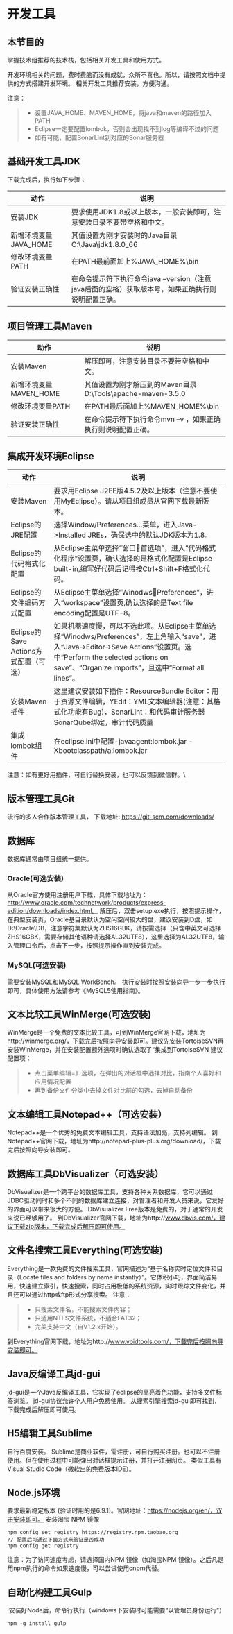 # 开发工具
## 本节目的
掌握技术组推荐的技术栈，包括相关开发工具和使用方式。

开发环境相关的问题，费时费脑而没有成就，众所不喜也。所以，请按照文档中提供的方式搭建开发环境。
相关开发工具推荐安装，方便沟通。

注意：
> * 设置JAVA_HOME、MAVEN_HOME，将java和maven的路径加入PATH
> * Eclipse一定要配置lombok，否则会出现找不到log等编译不过的问题
> * 如有可能，配置SonarLint到对应的Sonar服务器

 
## 基础开发工具JDK

下载完成后，执行如下步骤：

|动作|说明|
| -------- | -------- |
|安装JDK| 要求使用JDK1.8或以上版本，一般安装即可，注意安装目录不要带空格和中文。|
|新增环境变量JAVA_HOME|其值设置为刚才安装时的Java目录C:\Java\jdk1.8.0_66|
|修改环境变量PATH|在PATH最前面加上%JAVA_HOME%\bin|
|验证安装正确性|在命令提示符下执行命令java –version（注意java后面的空格）获取版本号，如果正确执行则说明配置正确。|
 
## 项目管理工具Maven

|动作|说明|
| -------- | -------- |
|安装Maven| 解压即可，注意安装目录不要带空格和中文。|
|新增环境变量MAVEN_HOME|其值设置为刚才解压到的Maven目录D:\Tools\apache-maven-3.5.0|
|修改环境变量PATH|在PATH最后面加上%MAVEN_HOME%\bin|
|验证安装正确性|在命令提示符下执行命令mvn –v ，如果正确执行则说明配置正确。| 

 
## 集成开发环境Eclipse

|动作|说明|
| -------- | -------- |
|安装Maven|要求用Eclipse J2EE版4.5.2及以上版本（注意不要使用MyEclipse）。请从项目组成员从官网下载最新版本。|
|Eclipse的JRE配置|选择Window/Preferences…菜单，进入Java->Installed JREs，确保选中的默认JDK版本为1.8。|
|Eclipse的代码格式化配置|从Eclipse主菜单选择“窗口首选项”，进入“代码格式化程序”设置页，确认选择的是格式化配置是Eclipse built-in,编写好代码后记得按Ctrl+Shift+F格式化代码。|
|Eclipse的文件编码方式配置|从Eclipse主菜单选择“WinodwsPreferences”，进入“workspace”设置页,确认选择的是Text file encoding配置是UTF-8。|
|Eclipse的Save Actions方式配置（可选）|如果机器速度慢，可以不选此项。从Eclipse主菜单选择“Winodws/Preferences”，左上角输入“save”，进入“Java->Editor->Save Actions”设置页。选中“Perform the selected actions on save”、“Organize imports”，且选中“Format all lines”。|
|安装Maven插件|这里建议安装如下插件：ResourceBundle Editor：用于资源文件编辑，YEdit：YML文本编辑器(注意：其格式化功能有Bug)，SonarLint：和代码审计服务器SonarQube绑定，审计代码质量|
|集成lombok组件|在eclipse.ini中配置-javaagent:lombok.jar -Xbootclasspath/a:lombok.jar|
注意：如有更好用插件，可自行替换安装，也可以反馈到微信群。\\

## 版本管理工具Git 
流行的多人合作版本管理工具，
下载地址: https://git-scm.com/downloads/

## 数据库
数据库通常由项目组统一提供。
### Oracle(可选安装)
从Oracle官方使用注册用户下载，具体下载地址为：http://www.oracle.com/technetwork/products/express-edition/downloads/index.html。
解压后，双击setup.exe执行，按照提示操作，在典型安装页，Oracle基目录默认为空闲空间较大的盘，建议安装到D盘，如D:\Oracle\DB，注意字符集默认为ZHS16GBK，请按需选择（只含中英文可选择ZHS16GBK，需要存储其他语种请选择AL32UTF8），这里选择为AL32UTF8，输入管理口令后，点击下一步，按照提示操作直到安装完成。
### MySQL(可选安装)
需要安装MySQL和MySQL WorkBench。
执行安装时按照安装向导一步一步执行即可，具体使用方法请参考《MySQL5使用指南》。
## 文本比较工具WinMerge(可选安装)
WinMerge是一个免费的文本比较工具，可到WinMerge官网下载，地址为http://winmerge.org/，下载完后按照向导安装即可。建议先安装TortoiseSVN再安装WinMerge，并在安装配置额外选项时确认选取了“集成到TortoiseSVN
建议配置项：
> * 点击菜单编辑=》选项，在弹出的对话框中选择对比，指南个人喜好和应用情况配置
> * 再到备份文件分类中去掉文件对比前的勾选，去掉自动备份

## 文本编辑工具Notepad++（可选安装）
Notepad++是一个优秀的免费文本编辑工具，支持语法加亮，支持列编辑。
到Notepad++官网下载，地址为http://notepad-plus-plus.org/download/，下载完后按照向导安装即可。
## 数据库工具DbVisualizer（可选安装）
DbVisualizer是一个跨平台的数据库工具，支持各种关系数据库，它可以通过JDBC驱动同时和多个不同的数据库建立连接，对管理者和开发人员来说，它友好的界面可以带来很大的方便。
DbVisualizer Free版本是免费的，对于通常的开发来说已经够用了。
到DbVisualizer官网下载，地址为http://www.dbvis.com/，建议下载zip版本，下载完成后解压即可使用。
## 文件名搜索工具Everything(可选安装)
Everything是一款免费的文件搜索工具，官网描述为“基于名称实时定位文件和目录（Locate files and folders by name instantly）”。它体积小巧，界面简洁易用，快速建立索引，快速搜索，同时占用极低的系统资源，实时跟踪文件变化，并且还可以通过http或ftp形式分享搜索。
注意：
> * 只搜索文件名，不能搜索文件内容；
> * 只适用NTFS文件系统，不适合FAT32；
> * 完美支持中文（自V1.2.x开始）。

到Everything官网下载，地址为http://www.voidtools.com/，下载完后按照向导安装即可。

## Java反编译工具jd-gui
jd-gui是一个Java反编译工具，它实现了eclipse的高亮着色功能，支持多文件标签浏览。
jd-gui协议允许个人用户免费使用。
从搜索引擎搜索jd-gui即可找到，下载完成后解压即可使用。  

## H5编辑工具Sublime
自行百度安装。
Sublime是商业软件，需注册，可自行购买注册。也可以不注册使用。但在使用过程中可能弹出对话框提示注册，并打开注册网页。
类似工具有Visual Studio Code（微软出的免费版本IDE）。

## Node.js环境
要求最新稳定版本 (验证时用的是6.9.1)。官网地址：https://nodejs.org/en/，双击安装即可。
安装淘宝 NPM 镜像

```
npm config set registry https://registry.npm.taobao.org
// 配置后可通过下面方式来验证是否成功 
npm config get registry
```
注意：为了访问速度考虑，请选择国内NPM 镜像（如淘宝NPM 镜像）。之后凡是用npm执行的命令如果速度慢，可以尝试使用cnpm代替。

## 自动化构建工具Gulp
:安装好Node后，命令行执行（windows下安装时可能需要“以管理员身份运行”）

```
npm -g install gulp
```

